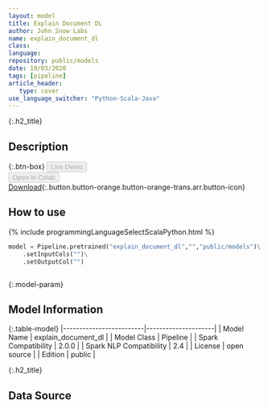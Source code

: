 ```yaml
---
layout: model
title: Explain Document DL
author: John Snow Labs
name: explain_document_dl
class: 
language: 
repository: public/models
date: 19/03/2020
tags: [pipeline]
article_header:
   type: cover
use_language_switcher: "Python-Scala-Java"
---
```


{:.h2_title}
## Description 




{:.btn-box}
<button class="button button-orange" disabled>Live Demo</button><br/><button class="button button-orange" disabled>Open in Colab</button><br/>[Download](https://s3.amazonaws.com/auxdata.johnsnowlabs.com/public/models/explain_document_dl_en_2.0.0_2.4_1584626657780.zip){:.button.button-orange.button-orange-trans.arr.button-icon}<br/>

## How to use 
<div class="tabs-box" markdown="1">

{% include programmingLanguageSelectScalaPython.html %}

```python
model = Pipeline.pretrained("explain_document_dl","","public/models")\
	.setInputCols("")\
	.setOutputCol("")
```

```scala

```
</div>



{:.model-param}
## Model Information

{:.table-model}
|-------------------------|---------------------|
| Model Name              | explain_document_dl |
| Model Class             | Pipeline            |
| Spark Compatibility     | 2.0.0               |
| Spark NLP Compatibility | 2.4                 |
| License                 | open source         |
| Edition                 | public              |




{:.h2_title}
## Data Source


